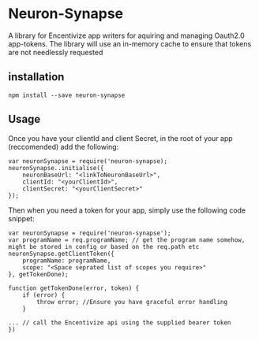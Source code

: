 # Neuron-Synapse

A library for Encentivize app writers for aquiring and managing Oauth2.0 app-tokens.
The library will use an in-memory cache to ensure that tokens are not needlessly requested

## installation ##

    npm install --save neuron-synapse

## Usage ##

Once you have your clientId and client Secret, in the root of your app (reccomended) add the following:


    var neuronSynapse = require('neuron-synapse);
    neuronSynapse..initialise({
	    neuronBaseUrl: "<linkToNeuronBaseUrl>",
	    clientId: "<yourClientId>",
	    clientSecret: "<yourClientSecret>"
	});


Then when you need a token for your app, simply use the following code snippet:

    var neuronSynapse = require('neuron-synapse');
    var programName = req.programName; // get the program name somehow, might be stored in config or based on the req.path etc
    neuronSynapse.getClientToken({
    	programName: programName,
	    scope: "<Space seprated list of scopes you require>"
    }, getTokenDone);
    
    function getTokenDone(error, token) {
    	if (error) {
    		throw error; //Ensure you have graceful error handling
    	}
    
    ... // call the Encentivize api using the supplied bearer token
    })